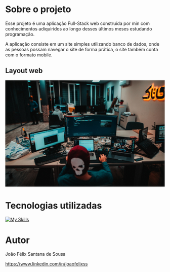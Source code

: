 # Sobre o projeto

Esse projeto é uma aplicação Full-Stack web construída por min com conhecimentos adiquiridos ao longo desses últimos meses estudando programação.

A aplicação consiste em um site simples utilizando banco de dados, onde as pessoas possam navegar o site de forma prática, o site também conta com o formato mobile.  

## Layout web
<div>
    <img src="./img/prog-1.jpg">
</di>    

# Tecnologias utilizadas
[![My Skills](https://skillicons.dev/icons?i=git,github,html,css,php,mysql)](https://skillicons.dev)

# Autor

João Félix Santana de Sousa

https://www.linkedin.com/in/joaofelixss
